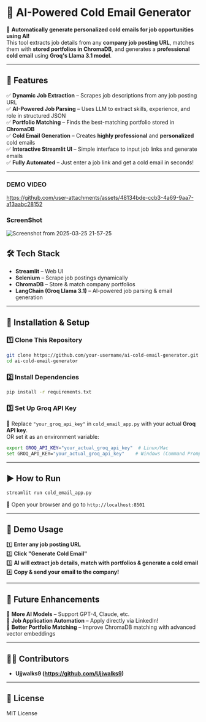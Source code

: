 
# 📩 AI-Powered Cold Email Generator  

🚀 **Automatically generate personalized cold emails for job opportunities using AI!**  
This tool extracts job details from any **company job posting URL**, matches them with **stored portfolios in ChromaDB**, and generates a **professional cold email** using **Groq's Llama 3.1 model**.  

---

## 🎯 Features  
✅ **Dynamic Job Extraction** – Scrapes job descriptions from any job posting URL  
✅ **AI-Powered Job Parsing** – Uses LLM to extract skills, experience, and role in structured JSON  
✅ **Portfolio Matching** – Finds the best-matching portfolio stored in **ChromaDB**  
✅ **Cold Email Generation** – Creates **highly professional** and **personalized** cold emails  
✅ **Interactive Streamlit UI** – Simple interface to input job links and generate emails  
✅ **Fully Automated** – Just enter a job link and get a cold email in seconds!  

---


### **DEMO VIDEO**

https://github.com/user-attachments/assets/48134bde-ccb3-4a69-9aa7-a13aabc28152



### **ScreenShot**


![Screenshot from 2025-03-25 21-57-25](https://github.com/user-attachments/assets/349cced0-2a40-4a26-98c6-c99390798f12)




## 🛠 Tech Stack  
- **Streamlit** – Web UI  
- **Selenium** – Scrape job postings dynamically  
- **ChromaDB** – Store & match company portfolios  
- **LangChain (Groq Llama 3.1)** – AI-powered job parsing & email generation  

---

## 📌 Installation & Setup  

### **1️⃣ Clone This Repository**  
```bash
git clone https://github.com/your-username/ai-cold-email-generator.git
cd ai-cold-email-generator
```

### **2️⃣ Install Dependencies**  
```bash
pip install -r requirements.txt
```

### **3️⃣ Set Up Groq API Key**  
🔹 Replace `"your_groq_api_key"` in `cold_email_app.py` with your actual **Groq API key**.  
OR set it as an environment variable:  
```bash
export GROQ_API_KEY="your_actual_groq_api_key"  # Linux/Mac
set GROQ_API_KEY="your_actual_groq_api_key"    # Windows (Command Prompt)
```

---

## ▶️ How to Run  

```bash
streamlit run cold_email_app.py
```

📌 Open your browser and go to `http://localhost:8501`  

---





## 📸 Demo Usage  
1️⃣ **Enter any job posting URL**  
2️⃣ **Click "Generate Cold Email"**  
3️⃣ **AI will extract job details, match with portfolios & generate a cold email**  
4️⃣ **Copy & send your email to the company!**  

---

## 🚀 Future Enhancements  
🔹 **More AI Models** – Support GPT-4, Claude, etc.  
🔹 **Job Application Automation** – Apply directly via LinkedIn!  
🔹 **Better Portfolio Matching** – Improve ChromaDB matching with advanced vector embeddings  

---

## 👨‍💻 Contributors  
- **Ujjwalks9 (https://github.com/Ujjwalks9)**  

---

## 📜 License  
MIT License  
```
